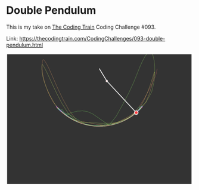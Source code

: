 # Double Pendulum

This is my take on [The Coding Train](http://thecodingtrain.com) Coding Challenge #093.

Link: https://thecodingtrain.com/CodingChallenges/093-double-pendulum.html

![Screenshot](screenshot.png)
